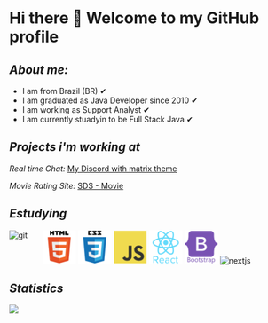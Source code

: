 ### <h1> Hi there 👋 Welcome to my GitHub profile </h1>

## *About me:*
<ul>
  <li>I am from Brazil (BR) ✔</li>
  <li>I am graduated as Java Developer since 2010 ✔</li>
  <li>I am working as Support Analyst ✔</li>
  <li>I am currently stuadyin to be Full Stack Java ✔</li>
</ul>

## *Projects i'm working at*
*Real time Chat:* <a href="lorranecord-matrix.vercel.app">My Discord with matrix theme</a>

*Movie Rating Site:* <a href="https://lorrane-dsmovie.netlify.app/">SDS - Movie</a>


## *Estudying*
<p>
 <img align="left" src="https://www.vectorlogo.zone/logos/git-scm/git-scm-icon.svg" alt="git" width="60" height="60"/> 
 <img src="https://raw.githubusercontent.com/devicons/devicon/master/icons/html5/html5-original-wordmark.svg" alt="html5" width="60" height="60"/> 
 <img src="https://raw.githubusercontent.com/devicons/devicon/master/icons/css3/css3-original-wordmark.svg" alt="css3" width="60" height="60"/> 
 <img src="https://raw.githubusercontent.com/devicons/devicon/master/icons/javascript/javascript-original.svg" alt="javascript" width="60" height="60"/>
 <img src="https://raw.githubusercontent.com/devicons/devicon/master/icons/react/react-original-wordmark.svg" alt="react" width="60" height="60"/> 
 <img src="https://raw.githubusercontent.com/devicons/devicon/master/icons/bootstrap/bootstrap-plain-wordmark.svg" alt="bootstrap" width="60" height="60"/> 
 <img src="https://cdn.worldvectorlogo.com/logos/nextjs-3.svg" alt="nextjs" width="60" height="60"/>  
</p>


## *Statistics*
<img  align="left"  width="500px" src="https://github-readme-stats.vercel.app/api?username=lorrane&show_icons=true&theme=tokyonight"/>

<!--
**Lorrane/Lorrane** is a ✨ _special_ ✨ repository because its `README.md` (this file) appears on your GitHub profile.

Here are some ideas to get you started:

- 🔭 I’m currently working on ...
- 🌱 I’m currently learning ...
- 👯 I’m looking to collaborate on ...
- 🤔 I’m looking for help with ...
- 💬 Ask me about ...
- 📫 How to reach me: ...
- 😄 Pronouns: ...
- ⚡ Fun fact: ...
-->
